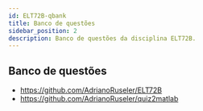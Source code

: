 ```yaml
---
id: ELT72B-qbank
title: Banco de questões
sidebar_position: 2
description: Banco de questões da disciplina ELT72B.
---
```


## Banco de questões

- https://github.com/AdrianoRuseler/ELT72B
- https://github.com/AdrianoRuseler/quiz2matlab

